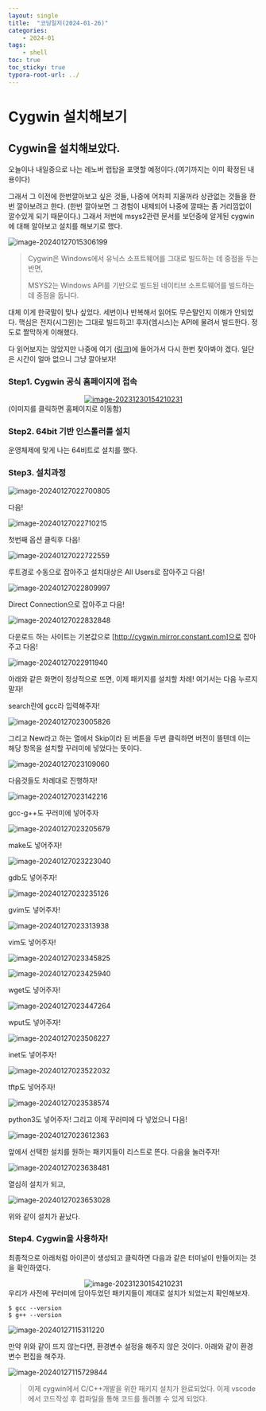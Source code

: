```yaml
---
layout: single
title:  "코딩일지(2024-01-26)"
categories: 
    - 2024-01
tags:
    - shell
toc: true
toc_sticky: true
typora-root-url: ../
---
```




# Cygwin 설치해보기


## Cygwin을 설치해보았다.
오늘이나 내일중으로 나는 레노버 랩탑을 포맷할 예정이다.(여기까지는 이미 확정된 내용이다)

그래서 그 이전에 한번깔아보고 싶은 것들, 나중에 어차피 지울꺼라 상관없는 것들을 한번 깔아보려고 한다. (한번 깔아보면 그 경험이 내제되어 나중에 깔때는 좀 거리낌없이 깔수있게 되기 때문이다.) 그래서 저번에 msys2관련 문서를 보던중에 알게된 cygwin에 대해 알아보고 설치를 해보기로 했다.

![image-20240127015306199](/images/2024-01-26-codinglog(27)/image-20240127015306199.png)

> Cygwin은 Windows에서 유닉스 소프트웨어를 그대로 빌드하는 데 중점을 두는 반면,
>
> MSYS2는 Windows API를 기반으로 빌드된 네이티브 소프트웨어를 빌드하는데 중점을 둡니다.

대체 이게 한국말이 맞나 싶었다. 세번이나 반복해서 읽어도 무슨말인지 이해가 안되었다. 핵심은 전자(시그윈)는 그대로 빌드하고! 후자(엠시스)는 API에 물려서 빌드한다. 정도로 짤막하게 이해했다.

다 읽어보지는 않았지만 나중에 여기 ([링크](https://wikidocs.net/219732#msys2-vs-cygwin))에 들어가서 다시 한번 찾아봐야 겠다. 일단은 시간이 얼마 없으니 그냥 깔아보자!

### Step1. Cygwin 공식 홈페이지에 접속

<div style="text-align:center;">
    <a href="https://www.cygwin.com/" target="_blank">
        <img src="/images/2024-01-26-codinglog(27)/image-20240127022122739.png" alt="image-20231230154210231" style="zoom:100%;" />
    </a>
</div>
(이미지를 클릭하면 홈페이지로 이동함)





### Step2. 64bit 기반 인스톨러를 설치

운영체제에 맞게 나는 64비트로 설치를 했다.



### Step3. 설치과정

![image-20240127022700805](/images/2024-01-26-codinglog(27)/image-20240127022700805.png)

다음!

![image-20240127022710215](/images/2024-01-26-codinglog(27)/image-20240127022710215.png)

첫번째 옵션 클릭후 다음!

![image-20240127022722559](/images/2024-01-26-codinglog(27)/image-20240127022722559.png)

루트경로 수동으로 잡아주고 설치대상은 All Users로 잡아주고 다음!

![image-20240127022809997](/images/2024-01-26-codinglog(27)/image-20240127022809997.png)

Direct Connection으로 잡아주고 다음!

![image-20240127022832848](/images/2024-01-26-codinglog(27)/image-20240127022832848.png)

다운로드 하는 사이트는 기본값으로 [http://cygwin.mirror.constant.com]으로 잡아주고 다음!

![image-20240127022911940](/images/2024-01-26-codinglog(27)/image-20240127022911940.png)

아래와 같은 화면이 정상적으로 뜨면, 이제 패키지를 설치할 차례! 여기서는 다음 누르지 말자!

search란에 gcc라 입력해주자!

![image-20240127023005826](/images/2024-01-26-codinglog(27)/image-20240127023005826.png)

그리고 New라고 하는 열에서 Skip이라 된 버튼을 두번 클릭하면 버전이 뜰텐데 이는 해당 항목을 설치할 꾸러미에 넣었다는 뜻이다. 

![image-20240127023109060](/images/2024-01-26-codinglog(27)/image-20240127023109060.png)

다음것들도 차례대로 진행하자!

![image-20240127023142216](/images/2024-01-26-codinglog(27)/image-20240127023142216.png)

gcc-g++도 꾸러미에 넣어주자

![image-20240127023205679](/images/2024-01-26-codinglog(27)/image-20240127023205679.png)

make도 넣어주자!

![image-20240127023223040](/images/2024-01-26-codinglog(27)/image-20240127023223040.png)

gdb도 넣어주자!

![image-20240127023235126](/images/2024-01-26-codinglog(27)/image-20240127023235126.png)

gvim도 넣어주자!

 ![image-20240127023313938](/images/2024-01-26-codinglog(27)/image-20240127023313938.png)

vim도 넣어주자!

![image-20240127023345825](/images/2024-01-26-codinglog(27)/image-20240127023345825.png)

![image-20240127023425940](/images/2024-01-26-codinglog(27)/image-20240127023425940.png)

wget도 넣어주자!

![image-20240127023447264](/images/2024-01-26-codinglog(27)/image-20240127023447264.png)

wput도 넣어주자!

![image-20240127023506227](/images/2024-01-26-codinglog(27)/image-20240127023506227.png)

inet도 넣어주자!

![image-20240127023522032](/images/2024-01-26-codinglog(27)/image-20240127023522032.png)

tftp도 넣어주자!

![image-20240127023538574](/images/2024-01-26-codinglog(27)/image-20240127023538574.png)

python3도 넣어주자! 그리고 이제 꾸러미에 다 넣었으니 다음!

![image-20240127023612363](/images/2024-01-26-codinglog(27)/image-20240127023612363.png)

앞에서 선택한 설치를 원하는 패키지들이 리스트로 뜬다. 다음을 눌러주자!

![image-20240127023638481](/images/2024-01-26-codinglog(27)/image-20240127023638481.png)

열심히 설치가 되고,

![image-20240127023653028](/images/2024-01-26-codinglog(27)/image-20240127023653028.png)

위와 같이 설치가 끝났다.

### Step4. Cygwin을 사용하자!

최종적으로 아래처럼 아이콘이 생성되고 클릭하면 다음과 같은 터미널이 만들어지는 것을 확인하였다. 

<div style="text-align:center;">
    <img src="/images/2024-01-26-codinglog(27)/image-20240127021532783.png" alt="image-20231230154210231" style="zoom:100%;" />
</div>
우리가 사전에 꾸러미에 담아두었던 패키지들이 제대로 설치가 되었는지 확인해보자.

```shell
$ gcc --version
$ g++ --version
```

![image-20240127115311220](/images/2024-01-26-codinglog(27)/image-20240127115311220.png)

만약 위와 같이 뜨지 않는다면, 환경변수 설정을 해주지 않은 것이다. 아래와 같이 환경변수 편집을 해주자.

![image-20240127115729844](/images/2024-01-26-codinglog(27)/image-20240127115729844.png)

> 이제 cygwin에서 C/C++개발을 위한 패키지 설치가 완료되었다. 이제 vscode에서 코드작성 후 컴파일을 통해 코드를 돌려볼 수 있게 되었다.





















